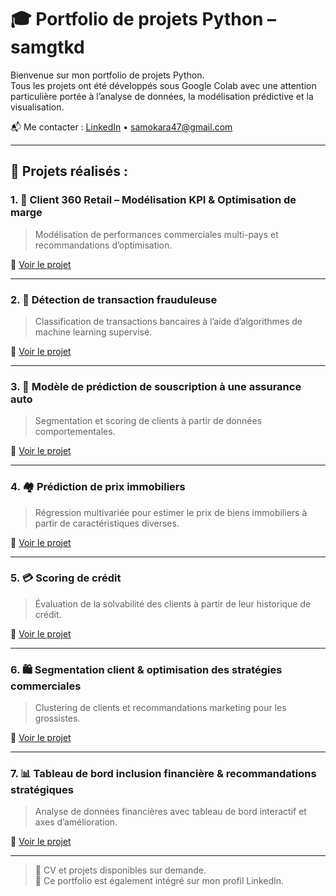 # 🎓 Portfolio de projets Python – samgtkd

Bienvenue sur mon portfolio de projets Python.  
Tous les projets ont été développés sous Google Colab avec une attention particulière portée à l’analyse de données, la modélisation prédictive et la visualisation.

📬 Me contacter : [LinkedIn](https://www.linkedin.com/in/sam-junior-okara) • samokara47@gmail.com

---

## 🧠 Projets réalisés :

### 1. 🛒 **Client 360 Retail – Modélisation KPI & Optimisation de marge**  
> Modélisation de performances commerciales multi-pays et recommandations d’optimisation.

📂 [Voir le projet](https://drive.google.com/file/d/1he7iUuQv1AbPzBYTzEPocQ222aefJe0g/view?usp=sharing)

---

### 2. 🔐 **Détection de transaction frauduleuse**  
> Classification de transactions bancaires à l’aide d’algorithmes de machine learning supervisé.

📂 [Voir le projet](https://drive.google.com/file/d/1i1riSpv4vaVTmFJhILKWqYBFsx7ykUVE/view?usp=sharing)

---

### 3. 🚗 **Modèle de prédiction de souscription à une assurance auto**  
> Segmentation et scoring de clients à partir de données comportementales.

📂 [Voir le projet](https://drive.google.com/file/d/1cG20xk6ftHAOhCZuILWhouyD23b4k3ms/view?usp=sharing)

---

### 4. 🏘️ **Prédiction de prix immobiliers**  
> Régression multivariée pour estimer le prix de biens immobiliers à partir de caractéristiques diverses.

📂 [Voir le projet](https://drive.google.com/file/d/1A5if0ZHIoUW8_swrVrsNdZaz_t0m8CFD/view?usp=sharing)

---

### 5. 💳 **Scoring de crédit**  
> Évaluation de la solvabilité des clients à partir de leur historique de crédit.

📂 [Voir le projet](https://drive.google.com/file/d/1QocgMFkML01kVElU8kc5XcDZem17dxbm/view?usp=sharing)

---

### 6. 🛍️ **Segmentation client & optimisation des stratégies commerciales**  
> Clustering de clients et recommandations marketing pour les grossistes.

📂 [Voir le projet](https://drive.google.com/file/d/1pdRN-6DztvYVqvqyaX0VZ-MuIpPZnJWr/view?usp=sharing)

---

### 7. 📊 **Tableau de bord inclusion financière & recommandations stratégiques**  
> Analyse de données financières avec tableau de bord interactif et axes d’amélioration.

📂 [Voir le projet](https://drive.google.com/file/d/1csZOqSc-_GP6ShNbhj2aCTfp0t2extvD/view?usp=sharing)


---

> 🧾 CV et projets disponibles sur demande.  
> 🔗 Ce portfolio est également intégré sur mon profil LinkedIn.
